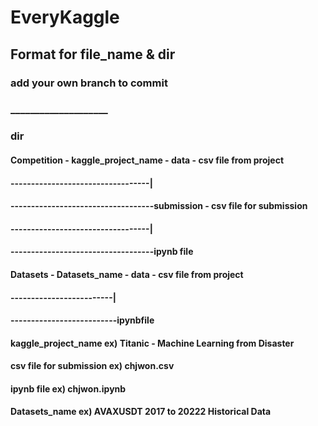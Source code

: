 # EveryKaggle

## Format for file_name & dir

### add your own branch to commit

### ____________________
### dir
#### Competition - kaggle_project_name - data - csv file from project
#### ----------------------------------|
#### -----------------------------------submission - csv file for submission
#### ----------------------------------|
#### -----------------------------------ipynb file
#### Datasets - Datasets_name - data - csv file from project
#### -------------------------|
#### --------------------------ipynbfile



#### kaggle_project_name ex) Titanic - Machine Learning from Disaster
#### csv file for submission ex) chjwon.csv
#### ipynb file ex) chjwon.ipynb
#### Datasets_name ex) AVAXUSDT 2017 to 20222 Historical Data
